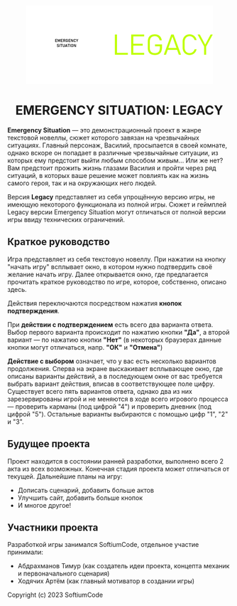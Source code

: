 <p align="center">
  <img src="https://github.com/SoftiumCode/Emergency-Situation-Legacy/blob/main/imgs/emslegacylogo.png?raw=true">
  <h1 align="center">EMERGENCY SITUATION: LEGACY</h1>
  <p>
    <strong>Emergency Situation</strong> — это демонстрационный проект в жанре текстовой новеллы, сюжет которого завязан на чрезвычайных ситуациях.
    Главный персонаж, Василий, просыпается в своей комнате, однако вскоре он попадает в различные чрезвычайные ситуации, из которых ему предстоит выйти любым способом живым... Или же нет?
    Вам предстоит прожить жизнь глазами Василия и пройти через ряд ситуаций, в которых ваше решение может повлиять как на жизнь самого героя, так и на окружающих него людей. 
  </p>
  <p>
    Версия <strong>Legacy</strong> представляет из себя упрощённую версию игры, не имеющую некоторого функционала из полной игры. Сюжет и геймплей Legacy версии Emergency Situation могут отличаться от полной версии игры ввиду технических ограничений.
  </p>
</p>

## Краткое руководство
Игра представляет из себя текстовую новеллу. При нажатии на кнопку "начать игру" всплывает окно, в котором нужно подтвердить своё желание начать игру.
Далее открывается окно, где предлагается прочитать краткое руководство по игре, которое, собственно, описано здесь.

Действия переключаются посредством нажатия **кнопок подтверждения**. 

При **действии с подтверждением** есть всего два варианта ответа. Выбор первого варианта происходит по нажатию кнопки **"Да"**, а второй вариант — по нажатию кнопки **"Нет"** (в некоторых браузерах данные кнопки могут отличаться, напр. **"ОК"** и **"Отмена"**)

**Действие с выбором** означает, что у вас есть несколько вариантов продолжения. Сперва на экране выскакивает всплывающее окно, где описаны варианты действий, а в последующем окне от вас требуется выбрать вариант действия, вписав в соответствующее поле цифру. Существует всего пять вариантов ответа, однако два из них зарезервированы игрой и не меняются в ходе всего игрового процесса — проверить карманы (под цифрой "4") и проверить дневник (под цифрой "5"). Остальные варианты выбираются с помощью цифр "1", "2" и "3".

## Будущее проекта
Проект находится в состоянии ранней разработки, выполнено всего 2 акта из всех возможных. Конечная стадия проекта может отличаться от текущей.
Дальнейшие планы на игру:
- Дописать сценарий, добавить больше актов
- Улучшить сайт, добавить больше кнопок
- И многое другое!

## Участники проекта
Разработкой игры занимался SoftiumCode, отдельное участие принимали:
- Абдрахманов Тимур (как создатель идеи проекта, концепта механик и первоначального сценария)
- Ходячих Артём (как главный мотиватор в создании игры)

Copyright (c) 2023 SoftiumCode
